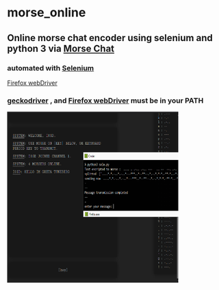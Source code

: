 # morse_online
## Online morse chat encoder using selenium and python 3 via [Morse Chat](http://morsecode.me/?room=1)
### automated with [Selenium](https://pypi.org/project/selenium/) 
[Firefox webDriver](https://developer.mozilla.org/en-US/docs/Web/WebDriver)
### [geckodriver](https://github.com/mozilla/geckodriver/releases) , and [Firefox webDriver](https://developer.mozilla.org/en-US/docs/Web/WebDriver) must be in your PATH

<a href="url"><img src="https://github.com/CarloCattano/morse_online/blob/master/Screenshot/greta.PNG?raw=true" align="center" height="400" width="400" ></a>
